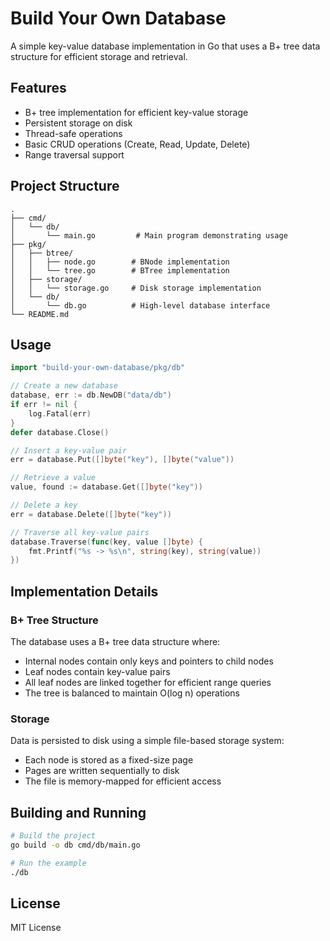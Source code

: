 # Build Your Own Database

A simple key-value database implementation in Go that uses a B+ tree data structure for efficient storage and retrieval.

## Features

- B+ tree implementation for efficient key-value storage
- Persistent storage on disk
- Thread-safe operations
- Basic CRUD operations (Create, Read, Update, Delete)
- Range traversal support

## Project Structure

```
.
├── cmd/
│   └── db/
│       └── main.go         # Main program demonstrating usage
├── pkg/
│   ├── btree/
│   │   ├── node.go        # BNode implementation
│   │   └── tree.go        # BTree implementation
│   ├── storage/
│   │   └── storage.go     # Disk storage implementation
│   └── db/
│       └── db.go          # High-level database interface
└── README.md
```

## Usage

```go
import "build-your-own-database/pkg/db"

// Create a new database
database, err := db.NewDB("data/db")
if err != nil {
    log.Fatal(err)
}
defer database.Close()

// Insert a key-value pair
err = database.Put([]byte("key"), []byte("value"))

// Retrieve a value
value, found := database.Get([]byte("key"))

// Delete a key
err = database.Delete([]byte("key"))

// Traverse all key-value pairs
database.Traverse(func(key, value []byte) {
    fmt.Printf("%s -> %s\n", string(key), string(value))
})
```

## Implementation Details

### B+ Tree Structure

The database uses a B+ tree data structure where:
- Internal nodes contain only keys and pointers to child nodes
- Leaf nodes contain key-value pairs
- All leaf nodes are linked together for efficient range queries
- The tree is balanced to maintain O(log n) operations

### Storage

Data is persisted to disk using a simple file-based storage system:
- Each node is stored as a fixed-size page
- Pages are written sequentially to disk
- The file is memory-mapped for efficient access

## Building and Running

```bash
# Build the project
go build -o db cmd/db/main.go

# Run the example
./db
```

## License

MIT License 